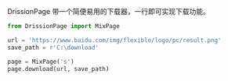 DrissionPage 带一个简便易用的下载器，一行即可实现下载功能。

```python
from DrissionPage import MixPage

url = 'https://www.baidu.com/img/flexible/logo/pc/result.png'
save_path = r'C:\download'

page = MixPage('s')
page.download(url, save_path)
```


